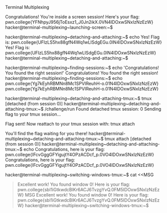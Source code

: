 Terminal Multiplexing






Congratulations! You're inside a screen session!
Here's your flag:
pwn.college{YFNhpyJ956jToEsxz1_J0Jn2ikX.0VN4IDOxwSNxIzNzEzW}
hacker@terminal-multiplexing~launching-screen:~$






hacker@terminal-multiplexing~detaching-and-attaching:~$ echo Yes! Flag is: pwn.college{UFIzLS5hx88gfN4Wq1wLISdgEGu.0lN4IDOxwSNxIzNzEzW}
Yes! Flag is: pwn.college{UFIzLS5hx88gfN4Wq1wLISdgEGu.0lN4IDOxwSNxIzNzEzW}
hacker@terminal-multiplexing~detaching-and-attaching:~$





hacker@terminal-multiplexing~finding-sessions:~$  echo 'Congratulations! You found the right session!'
Congratulations! You found the right session!
hacker@terminal-multiplexing~finding-sessions:~$  echo pwn.college{Yg7kEyhRBMNn8Mc1SPVIReuhH-o.01N4IDOxwSNxIzNzEzW}
pwn.college{Yg7kEyhRBMNn8Mc1SPVIReuhH-o.01N4IDOxwSNxIzNzEzW}




hacker@terminal-multiplexing~detaching-and-attaching-tmux:~$ tmux
[detached (from session 0)]
hacker@terminal-multiplexing~detaching-and-attaching-tmux:~$ /challenge/run
Found detached tmux session: 0
Sending flag to your tmux session...

Flag sent! Now reattach to your tmux session with:
  tmux attach

You'll find the flag waiting for you there!
hacker@terminal-multiplexing~detaching-and-attaching-tmux:~$ tmux attach
[detached (from session 0)]
hacker@terminal-multiplexing~detaching-and-attaching-tmux:~$  echo Congratulations, here is your flag: pwn.college{IFcvGggGFYigujtY4OPzACDcf_p.0VO4IDOxwSNxIzNzEzW}
Congratulations, here is your flag: pwn.college{IFcvGggGFYigujtY4OPzACDcf_p.0VO4IDOxwSNxIzNzEzW}







hacker@terminal-multiplexing~switching-windows-tmux:~$  cat <<MSG
> Excellent work! You found window 0!
> Here is your flag: pwn.college{sbI1iGtkwdcBlKr6ACJ6TvzgYvQ.0FM5IDOxwSNxIzNzEzW}
> MSG
Excellent work! You found window 0!
Here is your flag: pwn.college{sbI1iGtkwdcBlKr6ACJ6TvzgYvQ.0FM5IDOxwSNxIzNzEzW}
hacker@terminal-multiplexing~switching-windows-tmux:~$









